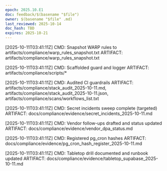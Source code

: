 ```yaml
---
epoch: 2025.10.E1
doc: feedback/$(basename "$file")
owner: $(basename "$file" .md)
last_reviewed: 2025-10-14
doc_hash: TBD
expires: 2025-10-21
---
```


<!-- Log new updates below. Include timestamp, command/output, and evidence path. -->

[2025-10-11T03:41:11Z] CMD: Snapshot WARP rules to artifacts/compliance/warp_rules_snapshot.txt
ARTIFACT: artifacts/compliance/warp_rules_snapshot.txt

[2025-10-11T03:41:11Z] CMD: Scaffolded guard and logger
ARTIFACT: artifacts/compliance/scripts/*

[2025-10-11T03:41:11Z] CMD: Audited CI guardrails
ARTIFACT: artifacts/compliance/stack_audit_2025-10-11.md, artifacts/compliance/stack_audit_2025-10-11.json, artifacts/compliance/scans/workflows_list.txt

[2025-10-11T03:41:11Z] CMD: Secret incidents sweep complete (targeted)
ARTIFACT: docs/compliance/evidence/secret_incidents_2025-10-11.md

[2025-10-11T03:41:11Z] CMD: Vendor follow-ups drafted and status updated
ARTIFACT: docs/compliance/evidence/vendor_dpa_status.md

[2025-10-11T03:41:11Z] CMD: Registered pg_cron hashes
ARTIFACT: docs/compliance/evidence/pg_cron_hash_register_2025-10-11.md

[2025-10-11T03:41:11Z] CMD: Tabletop drill documented and runbook updated
ARTIFACT: docs/compliance/evidence/tabletop_supabase_2025-10-11.md

